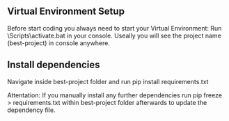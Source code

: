 ## Virtual Environment Setup
Before start coding you always need to start your Virtual Environment:
Run 
 \Scripts\activate.bat
in your console. Useally you will see the project name (best-project) in console anywhere.

## Install dependencies
Navigate inside best-project folder and run
 pip install requirements.txt

Attentation: If you manually install any further dependencies run
 pip freeze > requirements.txt 
within best-project folder afterwards to update the dependency file.